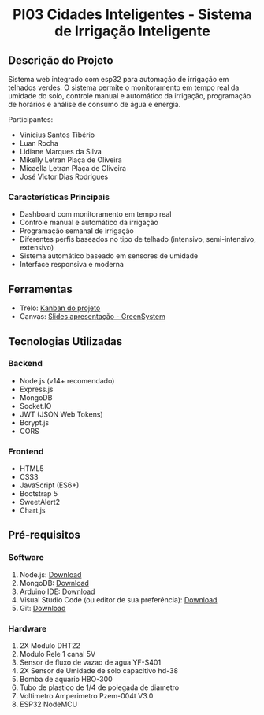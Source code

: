 <h1 align="center">PI03 Cidades Inteligentes - Sistema de Irrigação Inteligente</h1>

## Descrição do Projeto
Sistema web integrado com esp32 para automação de irrigação em telhados verdes. O sistema permite o monitoramento em tempo real da umidade do solo, controle manual e automático da irrigação, programação de horários e análise de consumo de água e energia.

<p>Participantes:</p>
<ul>
  <li>Vinícius Santos Tibério</li>
  <li>Luan Rocha</li>
  <li>Lidiane Marques da Silva</li>
  <li>Mikelly Letran Plaça de Oliveira</li>
  <li>Micaella Letran Plaça de Oliveira</li>
  <li>José Victor Dias Rodrigues</li>
</ul>

### Características Principais
- Dashboard com monitoramento em tempo real
- Controle manual e automático da irrigação
- Programação semanal de irrigação
- Diferentes perfis baseados no tipo de telhado (intensivo, semi-intensivo, extensivo)
- Sistema automático baseado em sensores de umidade
- Interface responsiva e moderna

## Ferramentas
- Trelo: [Kanban do projeto](https://trello.com/b/Iawcvsdz/sistema-de-irriga%C3%A7%C3%A3o)
- Canvas: [Slides apresentação - GreenSystem](https://www.canva.com/design/DAGWfwGYtGU/E_X0rWK87MzV-wM1KVsrJQ/edit?utm_content=DAGWfwGYtGU&utm_campaign=designshare&utm_medium=link2&utm_source=sharebutton)
## Tecnologias Utilizadas

### Backend
- Node.js (v14+ recomendado)
- Express.js
- MongoDB
- Socket.IO
- JWT (JSON Web Tokens)
- Bcrypt.js
- CORS

### Frontend
- HTML5
- CSS3
- JavaScript (ES6+)
- Bootstrap 5
- SweetAlert2
- Chart.js


## Pré-requisitos

### Software
1. Node.js: [Download](https://nodejs.org/)
2. MongoDB: [Download](https://www.mongodb.com/try/download/community)
3. Arduino IDE: [Download](https://www.arduino.cc/en/software)
4. Visual Studio Code (ou editor de sua preferência): [Download](https://code.visualstudio.com/)
5. Git: [Download](https://git-scm.com/)

### Hardware
1. 2X Modulo DHT22 
2. Modulo Rele 1 canal 5V
3. Sensor de fluxo de vazao de agua YF-S401 
4. 2X Sensor de Umidade de solo capacitivo hd-38
5. Bomba de aquario HBO-300
6. Tubo de plastico de 1/4 de polegada de diametro 
7. Voltimetro Amperimetro Pzem-004t V3.0
8. ESP32 NodeMCU 


